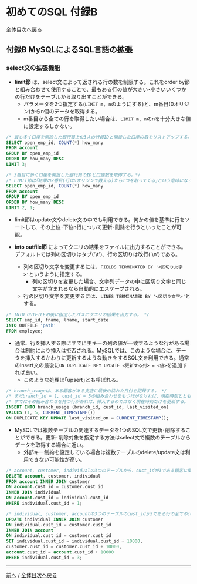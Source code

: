 # 初めてのSQL 付録B
[全体目次へ戻る](index.md)

## 付録B MySQLによるSQL言語の拡張
### select文の拡張機能
+ **limit節** は、select文によって返される行の数を制限する。これをorder by節と組み合わせて使用することで、最もある行の値が大きい･小さいいくつかの行だけをテーブルから取り出すことができる。
  - パラメータを2つ指定する(`LIMIT m, n`のようにする)と、m番目(0オリジン)からn個のデータを取得する。
  - m番目から全ての行を取得したい場合は、`LIMIT m, n`のnを十分大きな値に設定するしかない。

```sql
/* 最も多く口座を開設した銀行員上位3人の行員IDと開設した口座の数をリストアップする。 */
SELECT open_emp_id, COUNT(*) how_many
FROM account
GROUP BY open_emp_id
ORDER BY how_many DESC
LIMIT 3;

/* 3番目に多く口座を開設した銀行員のIDと口座数を取得する。*/
/* LIMIT節は｢結果の2番目(行は0オリジンで数える)から1つを取ってくる｣という意味になっている。 */
SELECT open_emp_id, COUNT(*) how_many
FROM account
GROUP BY open_emp_id
ORDER BY how_many DESC
LIMIT 2, 1;
```

+ limit節はupdate文やdelete文の中でも利用できる。何かの値を基準に行をソートして、その上位･下位n行について更新･削除を行うといったことが可能。

+ **into outfile節** によってクエリの結果をファイルに出力することができる。デフォルトでは列の区切りはタブ('\\t')、行の区切りは改行('\\n')である。
  - 列の区切り文字を変更するには、`FIELDS TERMINATED BY '<区切り文字>'`というように指定する。
    * 列の区切りを変更した場合、文字列データの中に区切り文字と同じ文字が含まれるなら自動的にエスケープされる。
  - 行の区切り文字を変更するには、`LINES TERMINATED BY '<区切り文字>'`とする。

```sql
/* INTO OUTFILEの後に指定したパスにクエリの結果を出力する。 */
SELECT emp_id, fname, lname, start_date
INTO OUTFILE 'path'
FROM employee;
```

+ 通常、行を挿入する際にすでに主キーの列の値が一致するような行がある場合は制約により挿入は拒否される。MySQLでは、このような場合に、データを挿入するかわりに更新するような動きをするSQL文を利用できる。通常のinsert文の最後に`ON DUPLICATE KEY UPDATE <更新する列> = <値>`を追加すれば良い。
  - このような処理は｢upsert｣とも呼ばれる。

```sql
/* branch_usageは、ある顧客がある支店に最後の訪れた日付を記録する。 */
/* まだbranch_id = 1, cust_id = 5の組み合わせをもつ行がなければ、現在時刻とともに行を挿入する。 */
/* すでにその組み合わせを持つ行があれば、挿入するのではなく現在時刻だけを更新する。 */
INSERT INTO branch_usage (branch_id, cust_id, last_visited_on)
VALUES (1, 5, CURRENT_TIMESTAMP())
ON DUPLICATE KEY UPDATE last_visited_on = CURRENT_TIMESTAMP();
```

+ MySQLでは複数テーブルの関連するデータを1つのSQL文で更新･削除することができる。更新･削除対象を指定する方法はselect文で複数のテーブルからデータを取得する場合に近い。
  - 外部キー制約を設定している場合は複数テーブルのdelete/update文は利用できない可能性が高い。

```sql
/* account, customer, individualの3つのテーブルから、cust_idが1である顧客に関するデータを全て削除する。 */
DELETE account, customer, individual
FROM account INNER JOIN customer
ON account.cust_id = customer.cust_id
INNER JOIN individual
ON account.cust_id = individual.cust_id
WHERE individual.cust_id = 1;

/* individual, customer, accountの3つのテーブルのcust_idが3である行の全てのcust_idを更新する。 */
UPDATE individual INNER JOIN customer
ON individual.cust_id = customer.cust_id
INNER JOIN account
ON individual.cust_id = customer.cust_id
SET individual.cust_id = individual.cust_id + 10000,
customer.cust_id = customer.cust_id + 10000,
account.cust_id = account.cust_id + 10000
WHERE individual.cust_id = 3;
```

***

[前へ](c12-13.md) /
[全体目次へ戻る](index.md)

